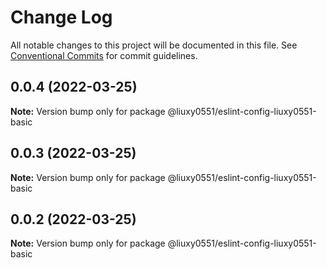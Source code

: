 # Change Log

All notable changes to this project will be documented in this file.
See [Conventional Commits](https://conventionalcommits.org) for commit guidelines.

## 0.0.4 (2022-03-25)

**Note:** Version bump only for package @liuxy0551/eslint-config-liuxy0551-basic





## 0.0.3 (2022-03-25)

**Note:** Version bump only for package @liuxy0551/eslint-config-liuxy0551-basic





## 0.0.2 (2022-03-25)

**Note:** Version bump only for package @liuxy0551/eslint-config-liuxy0551-basic
